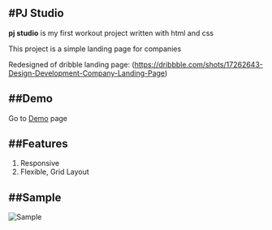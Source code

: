 #PJ Studio
---
**pj studio** is my first workout project written with html and css

This project is a simple landing page for companies

Redesigned of dribble landing page: (https://dribbble.com/shots/17262643-Design-Development-Company-Landing-Page)

##Demo
---
Go to [Demo](https://mahsadp.github.io/Pj-studio/) page

##Features
---
1. Responsive
2. Flexible, Grid Layout

##Sample
---
![Sample](https://user-images.githubusercontent.com/100931501/173195392-91cf6099-9494-459e-9237-213ad51fbe62.jpg)

